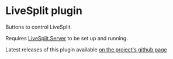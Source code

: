 # LiveSplit plugin

Buttons to control LiveSplit.

Requires [LiveSplit.Server](https://github.com/LiveSplit/LiveSplit.Server) to be set up and running.

Latest releases of this plugin available [on the project's github page](https://github.com/Jaggernaut555/midi-mixer-livesplit/releases/latest)
